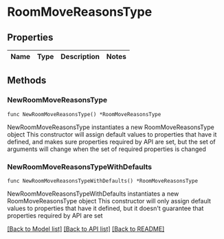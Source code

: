 # RoomMoveReasonsType

## Properties

Name | Type | Description | Notes
------------ | ------------- | ------------- | -------------

## Methods

### NewRoomMoveReasonsType

`func NewRoomMoveReasonsType() *RoomMoveReasonsType`

NewRoomMoveReasonsType instantiates a new RoomMoveReasonsType object
This constructor will assign default values to properties that have it defined,
and makes sure properties required by API are set, but the set of arguments
will change when the set of required properties is changed

### NewRoomMoveReasonsTypeWithDefaults

`func NewRoomMoveReasonsTypeWithDefaults() *RoomMoveReasonsType`

NewRoomMoveReasonsTypeWithDefaults instantiates a new RoomMoveReasonsType object
This constructor will only assign default values to properties that have it defined,
but it doesn't guarantee that properties required by API are set


[[Back to Model list]](../README.md#documentation-for-models) [[Back to API list]](../README.md#documentation-for-api-endpoints) [[Back to README]](../README.md)


